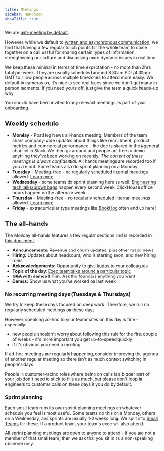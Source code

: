 ```yaml
---
title: Meetings
sidebar: Handbook
showTitle: true
---
```


We are [anti-meeting by default](/blog/meetings). 

However, while we default to [written and asynchronous communication](/handbook/company/communication), we find that having a few regular touch points for the whole team to come together on a call useful for sharing certain types of information, strengthening our culture and discussing more dynamic issues in real time. 

We keep these minimal in terms of time expectation - no more than 2hrs total per week. They are usually scheduled around 8.30am PDT/4.30pm GMT to allow people across multiple timezones to attend more easily. We default to cameras on, it’s nice to see real faces since we don’t get many in-person moments. If you need yours off, just give the team a quick heads-up why.

You should have been invited to any relevant meetings as part of your [onboarding](/handbook/people/onboarding). 

## Weekly schedule

- **Monday** - PostHog News all-hands meeting. Members of the team share company-wide updates about things like recruitment, product metrics and commercial performance - the doc is shared in the #general channel in Slack. We then go around and people are free to demo anything they've been working on recently. _The content of these meetings is always confidential._ All hands meetings are recorded too if you are out. Some teams also do sprint planning on a Monday. 
- **Tuesday** - Meeting-free - no regularly scheduled internal meetings allowed. [Learn more](#no-recurring-meeting-days-tuesdaysthursdays).
- **Wednesday** - some teams do sprint planning here as well. [Engineering tech talks/brown bags](/handbook/engineering/tech-talks) happen every second week, ClickHouse office hours happen on the alternate week. 
- **Thursday** - Meeting-free - no regularly scheduled internal meetings allowed. [Learn more](#no-recurring-meeting-days-tuesdaysthursdays).
- **Friday** - extracurricular type meetings like [BookHog](/handbook/people/bookhog) often end up here!

## The all-hands

The Monday all-hands features a few regular sections and is recorded in [this document](https://docs.google.com/document/d/1JbA2W1CP2sA5vRVnS0UgyDgRz88mKpEVeinW6SYjO74/edit?usp=sharing).

- **Announcements:** Revenue and churn updates, plus other major news
- **Hiring:** Updates about headcount, who is starting soon, and new hiring roles
- **Acknowledgements:** Opportunity to give [kudos](/handbook/company/kudos) to your colleagues
- **Topic of the day:** [Exec team talks around a particular topic](/handbook/exec/all-hands-topics)
- **Q&A with James & Tim:** Ask the founders anything you want
- **Demos:** Show us what you've worked on last week

### No recurring meeting days (Tuesdays & Thursdays)

We try to keep these days focused on deep work. Therefore, we run no regularly scheduled meetings on these days.

However, speaking ad-hoc to your teammates on this day is fine - especially:

* new people shouldn't worry about following this rule for the first couple of weeks - it's more important you get up-to-speed quickly
* if it's obvious you need a meeting

If ad-hoc meetings are regularly happening, consider improving the agenda of another regular meeting so there isn't as much context switching in people's days. 

People in customer-facing roles where being on calls is a bigger part of your job don't need to stick to this as much, but please don't loop in engineers to customer calls on these days if you do by default. 

### Sprint planning

Each small team runs its own sprint planning meetings on whatever schedule you feel is most useful. Some teams do this on a Monday, others on a Wednesday, and sprints are usually 1-2 weeks long. We split into [Small Teams](/handbook/team-structure) for these. If a product team, your team's exec will also attend.

All sprint planning meetings are open to anyone to attend - if you are not a member of that small team, then we ask that you sit in as a non-speaking observer only. 
